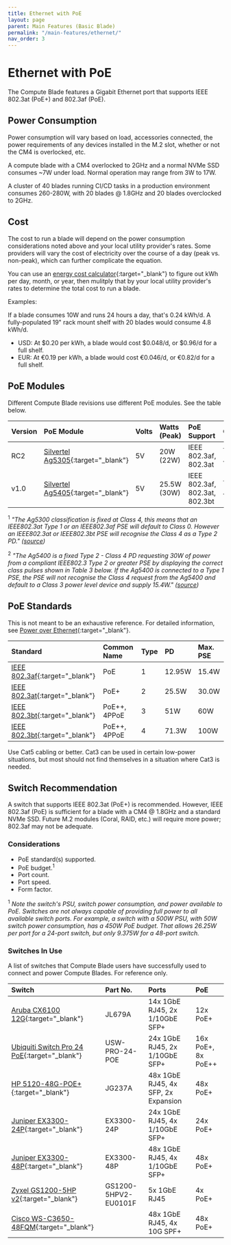 ```yaml
---
title: Ethernet with PoE
layout: page
parent: Main Features (Basic Blade)
permalink: "/main-features/ethernet/"
nav_order: 3
---
```


# Ethernet with PoE

The Compute Blade features a Gigabit Ethernet port that supports IEEE 802.3at (PoE+) and 802.3af (PoE).

## Power Consumption

Power consumption will vary based on load, accessories connected, the power requirements of any devices installed in the M.2 slot, whether or not the CM4 is overlocked, etc.

A compute blade with a CM4 overlocked to 2GHz and a normal NVMe SSD consumes ~7W under load. Normal operation may range from 3W to 17W.

A cluster of 40 blades running CI/CD tasks in a production environment consumes 260-280W, with 20 blades @ 1.8GHz and 20 blades overclocked to 2GHz.

## Cost

The cost to run a blade will depend on the power consumption considerations noted above and your local utility provider's rates. Some providers will vary the cost of electricity over the course of a day (peak vs. non-peak), which can further complicate the equation.

You can use an [energy cost calculator](https://www.rapidtables.com/calc/electric/energy-cost-calculator.html){:target="_blank"} to figure out kWh per day, month, or year, then mulitply that by your local utility provider's rates to determine the total cost to run a blade.

Examples: 

If a blade consumes 10W and runs 24 hours a day, that's 0.24 kWh/d. A fully-populated 19" rack mount shelf with 20 blades would consume 4.8 kWh/d.

* USD: At $0.20 per kWh, a blade would cost $0.048/d, or $0.96/d for a full shelf.
* EUR: At €0.19 per kWh, a blade would cost €0.046/d, or €0.82/d for a full shelf.

## PoE Modules

Different Compute Blade revisions use different PoE modules. See the table below.

| Version           | PoE Module                                        | Volts | Watts (Peak) | PoE Support                    | Classification               |
|:------------------|:--------------------------------------------------|:------|:-------------|:-------------------------------|:-----------------------------|
| RC2               | [Silvertel Ag5305](https://silvertel.com/ag5300/){:target="_blank"} | 5V    | 20W (22W)    | IEEE 802.3af, 802.3at          | Type 2, Class 4 <sup>1</sup> |
| v1.0 | [Silvertel Ag5405](https://silvertel.com/ag5400/){:target="_blank"} | 5V    | 25.5W (30W)  | IEEE 802.3af, 802.3at, 802.3bt | Type 2, Class 4 <sup>2</sup> |

<sup>1</sup> _"The Ag5300 classification is fixed at Class 4, this means that an IEEE802.3at Type 1 or an IEEE802.3af PSE will default to Class 0. However an IEEE802.3at or IEEE802.3bt PSE will recognise the Class 4 as a Type 2 PD." ([source](https://silvertel.com/images/datasheets/Ag5300-datasheet-smallest-30W-Power-Over-Ethernet-Plus-Module-PoEplusPD.pdf))_

<sup>2</sup> _"The Ag5400 is a fixed Type 2 - Class 4 PD requesting 30W of power from a compliant IEEE802.3 Type 2 or greater PSE by displaying the correct class pulses shown in Table 3 below. If the Ag5400 is connected to a Type 1 PSE, the PSE will not recognise the Class 4 request from the Ag5400 and default to a Class 3 power level device and supply 15.4W." ([source](https://silvertel.com/images/datasheets/Ag5400-datasheet-high%20Efficiency-30W-Power-Over-Ethernet-Plus-Module-PoE+PD.pdf))_

## PoE Standards

This is not meant to be an exhaustive reference. For detailed information, see [Power over Ethernet](https://en.wikipedia.org/wiki/Power_over_Ethernet){:target="_blank"}.

| Standard                                                              | Common Name  | Type | PD     | Max. PSE | 
|:----------------------------------------------------------------------|:-------------|:-----|:-------|:---------|
| [IEEE 802.3af](https://standards.ieee.org/ieee/802.3af/1090/){:target="_blank"}         | PoE          | 1    | 12.95W | 15.4W    |
| [IEEE 802.3at](https://standards.ieee.org/standard/802_3at-2009.html){:target="_blank"} | PoE+         | 2    | 25.5W  | 30.0W    |
| [IEEE 802.3bt](https://standards.ieee.org/ieee/802.3bt/6749/){:target="_blank"}         | PoE++, 4PPoE | 3    | 51W    | 60W      |
| [IEEE 802.3bt](https://standards.ieee.org/ieee/802.3bt/6749/){:target="_blank"}         | PoE++, 4PPoE | 4    | 71.3W  | 100W     |

Use Cat5 cabling or better. Cat3 can be used in certain low-power situations, but most should not find themselves in a situation where Cat3 is needed.

## Switch Recommendation

A switch that supports IEEE 802.3at (PoE+) is recommended. However, IEEE 802.3af (PoE) is sufficient for a blade with a CM4 @ 1.8GHz and a standard NVMe SSD. Future M.2 modules (Coral, RAID, etc.) will require more power; 802.3af may not be adequate.

### Considerations

* PoE standard(s) supported.
* PoE budget.<sup>1</sup>
* Port count.
* Port speed.
* Form factor.

<sup>1</sup> _Note the switch's PSU, switch power consumption, and power available to PoE. Switches are not always capable of providing full power to all available switch ports. For example, a switch with a 500W PSU, with 50W switch power consumption, has a 450W PoE budget. That allows 26.25W per port for a 24-port switch, but only 9.375W for a 48-port switch._ 

### Switches In Use

A list of switches that Compute Blade users have successfully used to connect and power Compute Blades. For reference only.

| Switch                                                                     | Part No.             | Ports                               | PoE                |
|:---------------------------------------------------------------------------|:---------------------|:------------------------------------|:-------------------|
| [Aruba CX6100 12G](https://www.arubanetworks.com/de/products/switches/access/6100-series/){:target="_blank"} | JL679A       | 14x 1GbE RJ45, 2x 1/10GbE SFP+      | 12x PoE+ |
| [Ubiquiti Switch Pro 24 PoE](https://store.ui.com/products/usw-pro-24-poe){:target="_blank"} | USW-PRO-24-POE       | 24x 1GbE RJ45, 2x 1/10GbE SFP+      | 16x PoE+, 8x PoE++ |
| [HP 5120-48G-POE+](https://support.hpe.com/hpesc/public/docDisplay?docId=emr_na-c00778577){:target="_blank"}           | JG237A               | 48x 1GbE RJ45, 4x SFP, 2x Expansion | 48x PoE+           |
| [Juniper EX3300-24P](https://www.juniper.net/documentation/en_US/release-independent/junos/information-products/pathway-pages/ex-series/ex3300/ex3300.pdf){:target="_blank"} | EX3300-24P       | 24x 1GbE RJ45, 4x 1/10GbE SFP+      | 24x PoE+ |
| [Juniper EX3300-48P](https://www.juniper.net/documentation/en_US/release-independent/junos/information-products/pathway-pages/ex-series/ex3300/ex3300.pdf){:target="_blank"} | EX3300-48P       | 48x 1GbE RJ45, 4x 1/10GbE SFP+      | 48x PoE+ |
| [Zyxel GS1200-5HP v2](https://www.zyxel.com/us/en-us/products/switch/5-port-8-port-web-managed-poe-gigabit-switch-gs1200-poe-series){:target="_blank"} | GS1200-5HPV2-EU0101F | 5x 1GbE RJ45                        | 4x PoE+            |
| [Cisco WS-C3650-48FQM](https://www.cisco.com/c/de_de/support/switches/catalyst-3650-48pd-s-switch/model.html){:target="_blank"} |  | 48x 1GbE RJ45, 4x 10G SPF+ | 48x PoE+ |
